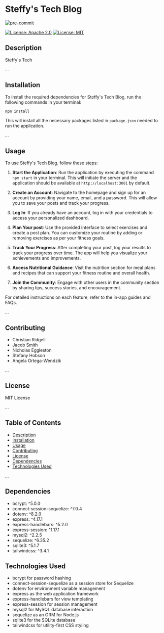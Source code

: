 # Steffy's Tech Blog
<!-- BADGIE TIME -->

[![pre-commit](https://img.shields.io/badge/pre--commit-enabled-brightgreen?logo=pre-commit)](https://github.com/pre-commit/pre-commit)

[![License: Apache 2.0](https://img.shields.io/badge/License-Apache%202.0-blue.svg)](https://opensource.org/licenses/Apache-2.0)
[![License: MIT](https://img.shields.io/badge/License-MIT-yellow.svg)](https://opensource.org/licenses/MIT)

<!-- END BADGIE TIME -->

## Description

Steffy's Tech 

...

## Installation

To install the required dependencies for Steffy's Tech Blog, run the following commands in your terminal:

```bash
npm install
```

This will install all the necessary packages listed in `package.json` needed to run the application.

...

## Usage

To use Steffy's Tech Blog, follow these steps:

1. **Start the Application**: Run the application by executing the command `npm start` in your terminal. This will initiate the server and the application should be available at `http://localhost:3001` by default.

2. **Create an Account**: Navigate to the homepage and sign up for an account by providing your name, email, and a password. This will allow you to save your posts and track your progress.

3. **Log In**: If you already have an account, log in with your credentials to access your personalized dashboard.

4. **Plan Your post**: Use the provided interface to select exercises and create a post plan. You can customize your routine by adding or removing exercises as per your fitness goals.

5. **Track Your Progress**: After completing your post, log your results to track your progress over time. The app will help you visualize your achievements and improvements.

6. **Access Nutritional Guidance**: Visit the nutrition section for meal plans and recipes that can support your fitness routine and overall health.

7. **Join the Community**: Engage with other users in the community section by sharing tips, success stories, and encouragement.

For detailed instructions on each feature, refer to the in-app guides and FAQs.

...

## Contributing

- Christian Ridgell
- Jacob Smith
- Nicholas Eggleston
- Stefany Hobson
- Angela Ortega-Wendzik

...

## License

MIT License

...

## Table of Contents

- [Description](#description)
- [Installation](#installation)
- [Usage](#usage)
- [Contributing](#contributing)
- [License](#license)
- [Dependencies](#dependencies)
- [Technologies Used](#technologies-used)

...

## Dependencies

- bcrypt: ^5.0.0
- connect-session-sequelize: ^7.0.4
- dotenv: ^8.2.0
- express: ^4.17.1
- express-handlebars: ^5.2.0
- express-session: ^1.17.1
- mysql2: ^2.2.5
- sequelize: ^6.35.2
- sqlite3: ^5.1.7
- tailwindcss: ^3.4.1


## Technologies Used

- bcrypt for password hashing
- connect-session-sequelize as a session store for Sequelize
- dotenv for environment variable management
- express as the web application framework
- express-handlebars for view templating
- express-session for session management
- mysql2 for MySQL database interaction
- sequelize as an ORM for Node.js
- sqlite3 for the SQLite database
- tailwindcss for utility-first CSS styling

